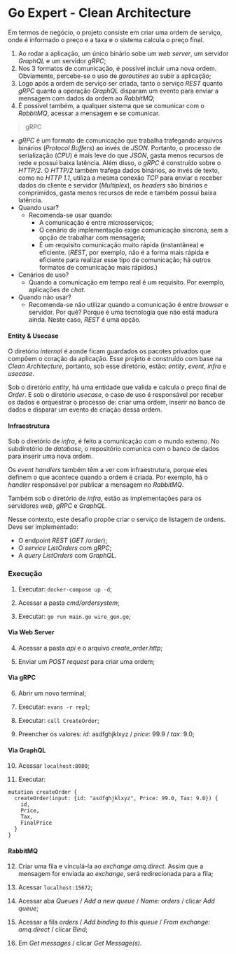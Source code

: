 # Go Expert - Clean Architecture

Em termos de negócio, o projeto consiste em criar uma ordem de serviço, onde é informado o preço e a taxa e o sistema calcula o preço final.

1. Ao rodar a aplicação, um único binário sobe um _web server_, um servidor _GraphQL_ e um servidor _gRPC_;
2. Nos 3 formatos de comunicação, é possível incluir uma nova ordem. Obviamente, percebe-se o uso de _goroutines_ ao subir a aplicação;
3. Logo após a ordem de serviço ser criada, tanto o serviço _REST_ quanto _gRPC_ quanto a operação _GraphQL_ disparam um evento para enviar a mensagem com dados da ordem ao _RabbitMQ_;
4. É possível também, a qualquer sistema que se comunicar com o _RabbitMQ_, acessar a mensagem e se comunicar.

> gRPC
- _gRPC_ é um formato de comunicação que trabalha trafegando arquivos binários (_Protocol Buffers_) ao invés de _JSON_. Portanto, o processo de serialização (_CPU_) é mais leve do que _JSON_, gasta menos recursos de rede e possui baixa latência. Além disso, o _gRPC_ é construído sobre o _HTTP/2_. O _HTTP/2_ também trafega dados binários, ao invés de texto, como no _HTTP 1.1_, utiliza a mesma conexão _TCP_ para enviar e receber dados do cliente e servidor (_Multiplex_), os _headers_ são binários e comprimidos, gasta menos recursos de rede e também possui baixa latência. 
- Quando usar?
  - Recomenda-se usar quando:
    - A comunicação é entre microsserviços;
    - O cenário de implementação exige comunicação síncrona, sem a opção de trabalhar com mensageria;
    - É um requisito comunicação muito rápida (instantânea) e eficiente. (_REST_, por exemplo, não é a forma mais rápida e eficiente para realizar esse tipo de comunicação; há outros formatos de comunicação mais rápidos.)
- Cenários de uso?
  - Quando a comunicação em tempo real é um requisito. Por exemplo, aplicações de _chat_.
- Quando não usar?
  - Recomenda-se não utilizar quando a comunicação é entre _browser_ e servidor. Por quê? Porque é uma tecnologia que não está madura ainda. Neste caso, _REST_ é uma opção.
  
#### Entity & Usecase

O diretório _internal_ é aonde ficam guardados os pacotes privados que compõem o coração da aplicação. Esse projeto é construído com base na _Clean Architecture_, portanto, sob esse diretório, estão: _entity_, _event_, _infra_ e _usecase_.

Sob o diretório _entity_, há uma entidade que valida e calcula o preço final de _Order_. E sob o diretório _usecase_, o caso de uso é responsável por receber os dados e orquestrar o processo de: criar uma ordem, inserir no banco de dados e disparar um evento de criação dessa ordem.

#### Infraestrutura

Sob o diretório de _infra_, é feito a comunicação com o mundo externo. No subdiretório de _database_, o repositório comunica com o banco de dados para inserir uma nova ordem.

Os _event handlers_ também têm a ver com infraestrutura, porque eles definem o que acontece quando a ordem é criada. Por exemplo, há o _handler_ responsável por publicar a mensagem no _RabbitMQ_.

Também sob o diretório de _infra_, estão as implementações para os servidores _web_, _gRPC_ e _GraphQL_.

Nesse contexto, este desafio propõe criar o serviço de listagem de ordens. Deve ser implementado:

- O endpoint _REST_ (_GET_ /_order_);
- O _service_ _ListOrders_ com _gRPC_;
- A _query_ _ListOrders_ com _GraphQL_.

### Execução

1. Executar: `docker-compose up -d`;

2. Acessar a pasta _cmd/ordersystem_;

3. Executar: `go run main.go wire_gen.go`;

#### Via Web Server

4. Acessar a pasta _api_ e o arquivo _create_order.http_;

5. Enviar um _POST request_ para criar uma ordem;

#### Via gRPC

6. Abrir um novo terminal;

7. Executar: `evans -r repl`;

8. Executar: `call CreateOrder`;

9. Preencher os valores: _id_: asdfghjklxyz / _price_: 99.9 / _tax_: 9.0;

#### Via GraphQL

10. Acessar `localhost:8080`;

11. Executar:

```
mutation createOrder {
  createOrder(input: {id: "asdfghjklxyz", Price: 99.0, Tax: 9.0}) {
    id,
    Price,
    Tax,
    FinalPrice
  }
}
```

#### RabbitMQ

12. Criar uma fila e vinculá-la ao _exchange amq.direct_. Assim que a mensagem for enviada ao _exchange_, será redirecionada para a fila;

13. Acessar `localhost:15672`;

14. Acessar aba _Queues_ / _Add a new queue_ / _Name: orders_ / clicar _Add queue_;

15. Acessar a fila _orders_ / _Add binding to this queue_ / _From exchange: amq.direct_ / clicar _Bind_;

16. Em _Get messages_ / clicar _Get Message(s)_.